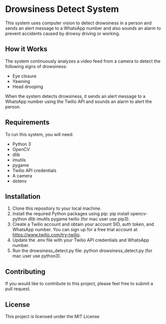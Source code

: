 # Drowsiness Detect System

This system uses computer vision to detect drowsiness in a person and sends an alert message to a WhatsApp number and also sounds an alarm to prevent accidents caused by drowsy driving or working.

## How it Works
The system continuously analyzes a video feed from a camera to detect the following signs of drowsiness:

- Eye closure
- Yawning
- Head drooping

When the system detects drowsiness, it sends an alert message to a WhatsApp number using the Twilio API and sounds an alarm to alert the person.

## Requirements

To run this system, you will need:

- Python 3
- OpenCV
- dlib
- imutils
- pygame
- Twilio API credentials
- A camera
- dotenv

## Installation

1. Clone this repository to your local machine.
2. Install the required Python packages using pip: pip install opencv-python dlib imutils pygame twilio (for mac user use pip3).
3. Create a Twilio account and obtain your account SID, auth token, and WhatsApp number. You can sign up for a free trial account at https://www.twilio.com/try-twilio.
4. Update the .env file with your Twilio API credentials and WhatsApp number.
5. Run the drowsiness_detect.py file: python drowsiness_detect.py (for mac user use python3).

## Contributing

If you would like to contribute to this project, please feel free to submit a pull request.

## License
This project is licensed under the MIT License
